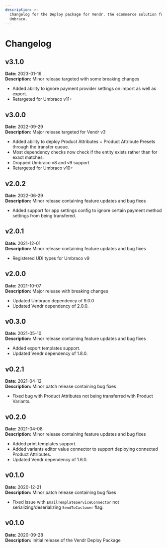 ```yaml
---
description: >-
  Changelog for the Deploy package for Vendr, the eCommerce solution for
  Umbraco.
---
```


# Changelog

## v3.1.0

**Date:** 2023-01-16\
**Description:** Minor release targeted with some breaking changes

* Added ability to ignore payment provider settings on import as well as export.
* Retargeted for Umbraco v11+

## v3.0.0

**Date:** 2022-09-29\
**Description:** Major release targeted for Vendr v3

* Added ability to deploy Product Attributes + Product Attribute Presets through the transfer queue.
* Most dependency checks now check if the entity exists rather than for exact matches.
* Dropped Umbraco v8 and v9 support
* Retargeted for Umbraco v10+

## v2.0.2

**Date:** 2022-06-29\
**Description:** Minor release containing feature updates and bug fixes

* Added support for app settings config to ignore certain payment method settings from being transfered.

## v2.0.1

**Date:** 2021-12-01\
**Description:** Minor release containing feature updates and bug fixes

* Registered UDI types for Umbraco v9

## v2.0.0

**Date:** 2021-10-07\
**Description:** Major release with breaking changes

* Updated Umbraco dependency of 9.0.0
* Updated Vendr dependency of 2.0.0.

## v0.3.0

**Date:** 2021-05-10\
**Description:** Minor release containing feature updates and bug fixes

* Added export templates support.
* Updated Vendr dependency of 1.8.0.

## v0.2.1

**Date:** 2021-04-12\
**Description:** Minor patch release containing bug fixes

* Fixed bug with Product Attributes not being transferred with Product Variants.

## v0.2.0

**Date:** 2021-04-08\
**Description:** Minor release containing feature updates and bug fixes

* Added print templates support.
* Added variants editor value connector to support deploying connected Product Attributes.
* Updated Vendr dependency of 1.6.0.

## v0.1.0

**Date:** 2020-12-21\
**Description:** Minor patch release containing bug fixes

* Fixed issue with `EmailTemplateServiceConnector` not serializing/deserializing `SendToCustomer` flag.

## v0.1.0

**Date:** 2020-09-28\
**Description:** Initial release of the Vendr Deploy Package
